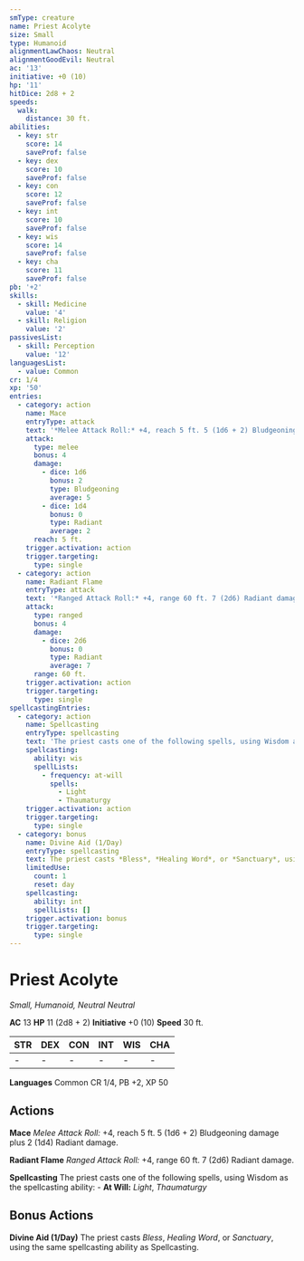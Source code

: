 ```yaml
---
smType: creature
name: Priest Acolyte
size: Small
type: Humanoid
alignmentLawChaos: Neutral
alignmentGoodEvil: Neutral
ac: '13'
initiative: +0 (10)
hp: '11'
hitDice: 2d8 + 2
speeds:
  walk:
    distance: 30 ft.
abilities:
  - key: str
    score: 14
    saveProf: false
  - key: dex
    score: 10
    saveProf: false
  - key: con
    score: 12
    saveProf: false
  - key: int
    score: 10
    saveProf: false
  - key: wis
    score: 14
    saveProf: false
  - key: cha
    score: 11
    saveProf: false
pb: '+2'
skills:
  - skill: Medicine
    value: '4'
  - skill: Religion
    value: '2'
passivesList:
  - skill: Perception
    value: '12'
languagesList:
  - value: Common
cr: 1/4
xp: '50'
entries:
  - category: action
    name: Mace
    entryType: attack
    text: '*Melee Attack Roll:* +4, reach 5 ft. 5 (1d6 + 2) Bludgeoning damage plus 2 (1d4) Radiant damage.'
    attack:
      type: melee
      bonus: 4
      damage:
        - dice: 1d6
          bonus: 2
          type: Bludgeoning
          average: 5
        - dice: 1d4
          bonus: 0
          type: Radiant
          average: 2
      reach: 5 ft.
    trigger.activation: action
    trigger.targeting:
      type: single
  - category: action
    name: Radiant Flame
    entryType: attack
    text: '*Ranged Attack Roll:* +4, range 60 ft. 7 (2d6) Radiant damage.'
    attack:
      type: ranged
      bonus: 4
      damage:
        - dice: 2d6
          bonus: 0
          type: Radiant
          average: 7
      range: 60 ft.
    trigger.activation: action
    trigger.targeting:
      type: single
spellcastingEntries:
  - category: action
    name: Spellcasting
    entryType: spellcasting
    text: 'The priest casts one of the following spells, using Wisdom as the spellcasting ability: - **At Will:** *Light*, *Thaumaturgy*'
    spellcasting:
      ability: wis
      spellLists:
        - frequency: at-will
          spells:
            - Light
            - Thaumaturgy
    trigger.activation: action
    trigger.targeting:
      type: single
  - category: bonus
    name: Divine Aid (1/Day)
    entryType: spellcasting
    text: The priest casts *Bless*, *Healing Word*, or *Sanctuary*, using the same spellcasting ability as Spellcasting.
    limitedUse:
      count: 1
      reset: day
    spellcasting:
      ability: int
      spellLists: []
    trigger.activation: bonus
    trigger.targeting:
      type: single
---
```


# Priest Acolyte
*Small, Humanoid, Neutral Neutral*

**AC** 13
**HP** 11 (2d8 + 2)
**Initiative** +0 (10)
**Speed** 30 ft.

| STR | DEX | CON | INT | WIS | CHA |
| --- | --- | --- | --- | --- | --- |
| - | - | - | - | - | - |

**Languages** Common
CR 1/4, PB +2, XP 50

## Actions

**Mace**
*Melee Attack Roll:* +4, reach 5 ft. 5 (1d6 + 2) Bludgeoning damage plus 2 (1d4) Radiant damage.

**Radiant Flame**
*Ranged Attack Roll:* +4, range 60 ft. 7 (2d6) Radiant damage.

**Spellcasting**
The priest casts one of the following spells, using Wisdom as the spellcasting ability: - **At Will:** *Light*, *Thaumaturgy*

## Bonus Actions

**Divine Aid (1/Day)**
The priest casts *Bless*, *Healing Word*, or *Sanctuary*, using the same spellcasting ability as Spellcasting.
